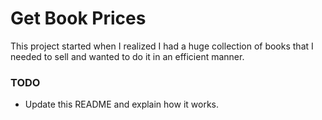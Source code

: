# Get Book Prices

This project started when I realized I had a huge collection of books that I needed to sell and wanted to do it in an efficient manner.

### TODO

- Update this README and explain how it works.
